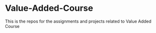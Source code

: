 # Value-Added-Course
This is the repos for the assignments and projects related to Value Added Course
